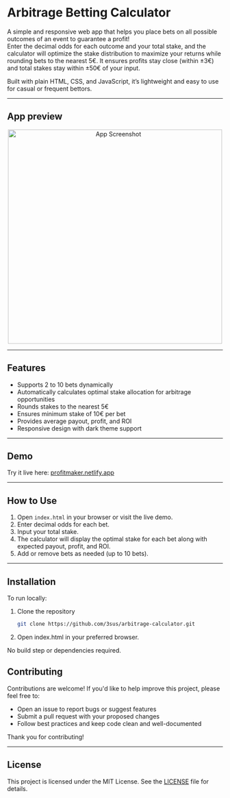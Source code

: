 # Arbitrage Betting Calculator

A simple and responsive web app that helps you place bets on all possible outcomes of an event to guarantee a profit!  
Enter the decimal odds for each outcome and your total stake, and the calculator will optimize the stake distribution to maximize your returns while rounding bets to the nearest 5€. It ensures profits stay close (within ±3€) and total stakes stay within ±50€ of your input.

Built with plain HTML, CSS, and JavaScript, it’s lightweight and easy to use for casual or frequent bettors.

---

## App preview

<p align="center">
  <img src="https://github.com/user-attachments/assets/0a8d7ecf-8875-4179-9736-68375941dc9e" alt="App Screenshot" width="500"/>
</p>

---

## Features

- Supports 2 to 10 bets dynamically
- Automatically calculates optimal stake allocation for arbitrage opportunities
- Rounds stakes to the nearest 5€
- Ensures minimum stake of 10€ per bet
- Provides average payout, profit, and ROI
- Responsive design with dark theme support

---

## Demo

Try it live here: [profitmaker.netlify.app](https://profitmaker.netlify.app)

---

## How to Use

1. Open `index.html` in your browser or visit the live demo.
2. Enter decimal odds for each bet.
3. Input your total stake.
4. The calculator will display the optimal stake for each bet along with expected payout, profit, and ROI.
5. Add or remove bets as needed (up to 10 bets).

---

## Installation

To run locally:

1. Clone the repository  
   ```bash
   git clone https://github.com/3sus/arbitrage-calculator.git

2. Open index.html in your preferred browser.

No build step or dependencies required.


## Contributing

Contributions are welcome! If you'd like to help improve this project, please feel free to:

- Open an issue to report bugs or suggest features
- Submit a pull request with your proposed changes
- Follow best practices and keep code clean and well-documented

Thank you for contributing!

---

## License

This project is licensed under the MIT License. See the [LICENSE](LICENSE) file for details.

